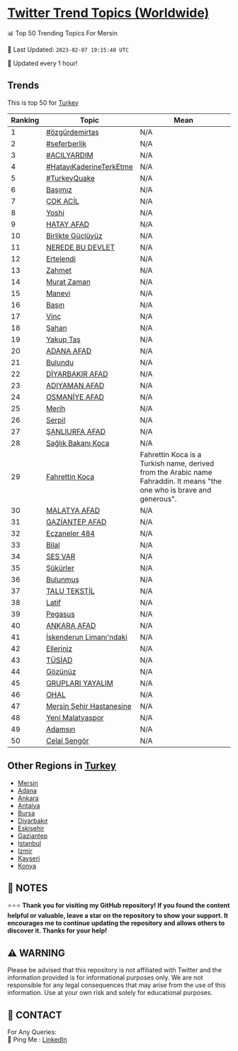 [Twitter Trend Topics (Worldwide)](https://github.com/ErcinDedeoglu/Twitter-Trend-Topics)
==========


📊 Top 50 Trending Topics For Mersin

📆 Last Updated: `2023-02-07 19:15:40 UTC`

🔧 Updated every 1 hour!


## Trends

This is top 50 for [Turkey](</Turkey>)

| Ranking | Topic | Mean |
| ------- | ------------ | ------------ |
| 1 | [#özgürdemirtaş](http://twitter.com/search?q=%23%c3%b6zg%c3%bcrdemirta%c5%9f) | N/A |
| 2 | [#seferberlik](http://twitter.com/search?q=%23seferberlik) | N/A |
| 3 | [#ACILYARDIM](http://twitter.com/search?q=%23ACILYARDIM) | N/A |
| 4 | [#HatayıKaderineTerkEtme](http://twitter.com/search?q=%23Hatay%c4%b1KaderineTerkEtme) | N/A |
| 5 | [#TurkeyQuake](http://twitter.com/search?q=%23TurkeyQuake) | N/A |
| 6 | [Başımız](http://twitter.com/search?q=Ba%c5%9f%c4%b1m%c4%b1z) | N/A |
| 7 | [ÇOK ACİL](http://twitter.com/search?q=%c3%87OK+AC%c4%b0L) | N/A |
| 8 | [Yoshi](http://twitter.com/search?q=Yoshi) | N/A |
| 9 | [HATAY AFAD](http://twitter.com/search?q=HATAY+AFAD) | N/A |
| 10 | [Birlikte Güçlüyüz](http://twitter.com/search?q=Birlikte+G%c3%bc%c3%a7l%c3%bcy%c3%bcz) | N/A |
| 11 | [NEREDE BU DEVLET](http://twitter.com/search?q=NEREDE+BU+DEVLET) | N/A |
| 12 | [Ertelendi](http://twitter.com/search?q=Ertelendi) | N/A |
| 13 | [Zahmet](http://twitter.com/search?q=Zahmet) | N/A |
| 14 | [Murat Zaman](http://twitter.com/search?q=Murat+Zaman) | N/A |
| 15 | [Manevi](http://twitter.com/search?q=Manevi) | N/A |
| 16 | [Başın](http://twitter.com/search?q=Ba%c5%9f%c4%b1n) | N/A |
| 17 | [Vinç](http://twitter.com/search?q=Vin%c3%a7) | N/A |
| 18 | [Şahan](http://twitter.com/search?q=%c5%9eahan) | N/A |
| 19 | [Yakup Taş](http://twitter.com/search?q=Yakup+Ta%c5%9f) | N/A |
| 20 | [ADANA AFAD](http://twitter.com/search?q=ADANA+AFAD) | N/A |
| 21 | [Bulundu](http://twitter.com/search?q=Bulundu) | N/A |
| 22 | [DİYARBAKIR AFAD](http://twitter.com/search?q=D%c4%b0YARBAKIR+AFAD) | N/A |
| 23 | [ADIYAMAN AFAD](http://twitter.com/search?q=ADIYAMAN+AFAD) | N/A |
| 24 | [OSMANİYE AFAD](http://twitter.com/search?q=OSMAN%c4%b0YE+AFAD) | N/A |
| 25 | [Merih](http://twitter.com/search?q=Merih) | N/A |
| 26 | [Serpil](http://twitter.com/search?q=Serpil) | N/A |
| 27 | [ŞANLIURFA AFAD](http://twitter.com/search?q=%c5%9eANLIURFA+AFAD) | N/A |
| 28 | [Sağlık Bakanı Koca](http://twitter.com/search?q=Sa%c4%9fl%c4%b1k+Bakan%c4%b1+Koca) | N/A |
| 29 | [Fahrettin Koca](http://twitter.com/search?q=Fahrettin+Koca) | Fahrettin Koca is a Turkish name, derived from the Arabic name Fahraddin. It means "the one who is brave and generous". |
| 30 | [MALATYA AFAD](http://twitter.com/search?q=MALATYA+AFAD) | N/A |
| 31 | [GAZİANTEP AFAD](http://twitter.com/search?q=GAZ%c4%b0ANTEP+AFAD) | N/A |
| 32 | [Eczaneler 484](http://twitter.com/search?q=Eczaneler+484) | N/A |
| 33 | [Bilal](http://twitter.com/search?q=Bilal) | N/A |
| 34 | [SES VAR](http://twitter.com/search?q=SES+VAR) | N/A |
| 35 | [Şükürler](http://twitter.com/search?q=%c5%9e%c3%bck%c3%bcrler) | N/A |
| 36 | [Bulunmuş](http://twitter.com/search?q=Bulunmu%c5%9f) | N/A |
| 37 | [TALU TEKSTİL](http://twitter.com/search?q=TALU+TEKST%c4%b0L) | N/A |
| 38 | [Latif](http://twitter.com/search?q=Latif) | N/A |
| 39 | [Pegasus](http://twitter.com/search?q=Pegasus) | N/A |
| 40 | [ANKARA AFAD](http://twitter.com/search?q=ANKARA+AFAD) | N/A |
| 41 | [İskenderun Limanı'ndaki](http://twitter.com/search?q=%c4%b0skenderun+Liman%c4%b1%27ndaki) | N/A |
| 42 | [Elleriniz](http://twitter.com/search?q=Elleriniz) | N/A |
| 43 | [TÜSİAD](http://twitter.com/search?q=T%c3%9cS%c4%b0AD) | N/A |
| 44 | [Gözünüz](http://twitter.com/search?q=G%c3%b6z%c3%bcn%c3%bcz) | N/A |
| 45 | [GRUPLARI YAYALIM](http://twitter.com/search?q=GRUPLARI+YAYALIM) | N/A |
| 46 | [OHAL](http://twitter.com/search?q=OHAL) | N/A |
| 47 | [Mersin Şehir Hastanesine](http://twitter.com/search?q=Mersin+%c5%9eehir+Hastanesine) | N/A |
| 48 | [Yeni Malatyaspor](http://twitter.com/search?q=Yeni+Malatyaspor) | N/A |
| 49 | [Adamsın](http://twitter.com/search?q=Adams%c4%b1n) | N/A |
| 50 | [Celal Şengör](http://twitter.com/search?q=Celal+%c5%9eeng%c3%b6r) | N/A |



## Other Regions in [Turkey](</Turkey>)

* [Mersin](</Turkey/Mersin.md>)
* [Adana](</Turkey/Adana.md>)
* [Ankara](</Turkey/Ankara.md>)
* [Antalya](</Turkey/Antalya.md>)
* [Bursa](</Turkey/Bursa.md>)
* [Diyarbakır](</Turkey/Diyarbakır.md>)
* [Eskişehir](</Turkey/Eskişehir.md>)
* [Gaziantep](</Turkey/Gaziantep.md>)
* [Istanbul](</Turkey/Istanbul.md>)
* [Izmir](</Turkey/Izmir.md>)
* [Kayseri](</Turkey/Kayseri.md>)
* [Konya](</Turkey/Konya.md>)



## 📝 NOTES

⭐⭐⭐ **Thank you for visiting my GitHub repository! If you found the content helpful or valuable, leave a star on the repository to show your support. It encourages me to continue updating the repository and allows others to discover it. Thanks for your help!**


## ⚠️ WARNING

Please be advised that this repository is not affiliated with Twitter and the information provided is for informational purposes only. We are not responsible for any legal consequences that may arise from the use of this information. Use at your own risk and solely for educational purposes.


## 📨 CONTACT

 For Any Queries:  
            🏓 Ping Me : [LinkedIn](https://www.linkedin.com/in/ercindedeoglu/)
